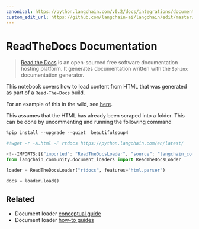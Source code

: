```yaml
---
canonical: https://python.langchain.com/v0.2/docs/integrations/document_loaders/readthedocs_documentation/
custom_edit_url: https://github.com/langchain-ai/langchain/edit/master/docs/docs/integrations/document_loaders/readthedocs_documentation.ipynb
---
```


# ReadTheDocs Documentation

> [Read the Docs](https://readthedocs.org/) is an open-sourced free software documentation hosting platform. It generates documentation written with the `Sphinx` documentation generator.

This notebook covers how to load content from HTML that was generated as part of a `Read-The-Docs` build.

For an example of this in the wild, see [here](https://github.com/langchain-ai/chat-langchain).

This assumes that the HTML has already been scraped into a folder. This can be done by uncommenting and running the following command

```python
%pip install --upgrade --quiet  beautifulsoup4
```

```python
#!wget -r -A.html -P rtdocs https://python.langchain.com/en/latest/
```

```python
<!--IMPORTS:[{"imported": "ReadTheDocsLoader", "source": "langchain_community.document_loaders", "docs": "https://api.python.langchain.com/en/latest/document_loaders/langchain_community.document_loaders.readthedocs.ReadTheDocsLoader.html", "title": "ReadTheDocs Documentation"}]-->
from langchain_community.document_loaders import ReadTheDocsLoader
```

```python
loader = ReadTheDocsLoader("rtdocs", features="html.parser")
```

```python
docs = loader.load()
```

## Related

- Document loader [conceptual guide](/docs/concepts/#document-loaders)
- Document loader [how-to guides](/docs/how_to/#document-loaders)